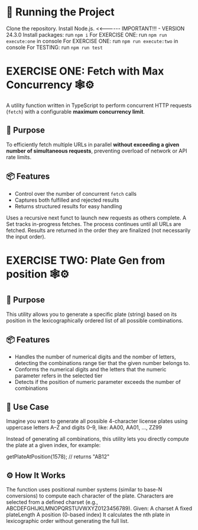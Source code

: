 
# 🧠 Running the Project
Clone the repository.
Install Node.js. <<------  IMPORTANT!!!  - VERSION 24.3.0
Install packages: run  `npm i`
For EXERCISE ONE: run `npm run execute:one` in console
For EXERCISE ONE: run `npm run execute:two` in console
For TESTING: run `npm run test`


# EXERCISE ONE: Fetch with Max Concurrency 🕸️⚙️

A utility function written in TypeScript to perform concurrent HTTP requests (`fetch`) with a configurable **maximum concurrency limit**.

## 🚀 Purpose

To efficiently fetch multiple URLs in parallel **without exceeding a given number of simultaneous requests**, preventing overload of network or API rate limits.

## 📦 Features

- Control over the number of concurrent `fetch` calls
- Captures both fulfilled and rejected results
- Returns structured results for easy handling




Uses a recursive next funct to launch new requests as others complete.
A Set tracks in-progress fetches.
The process continues until all URLs are fetched.
Results are returned in the order they are finalized (not necessarily the input order).


# EXERCISE TWO: Plate Gen from position 🕸️⚙️

## 🚀 Purpose
This utility allows you to generate a specific plate (string) based on its position in the lexicographically ordered list of all possible combinations.

## 📦 Features
- Handles the number of numerical digits and the nomber of letters, detecting the combinations range tier that the given number belongs to.
- Conforms the numerical digits and the letters that the numeric parameter refers in the selected tier
- Detects if the position of numeric parameter exceeds the number of combinations

## 📘 Use Case
Imagine you want to generate all possible 4-character license plates using uppercase letters A–Z and digits 0–9, like:
AA00, AA01, ..., ZZ99

Instead of generating all combinations, this utility lets you directly compute the plate at a given index, for example:

getPlateAtPosition(1578); // returns "AB12"

## ⚙️ How It Works
The function uses positional number systems (similar to base-N conversions) to compute each character of the plate.
Characters are selected from a defined charset (e.g., ABCDEFGHIJKLMNOPQRSTUVWXYZ0123456789).
Given:
A charset
A fixed plateLength
A position (0-based index)
It calculates the nth plate in lexicographic order without generating the full list.
